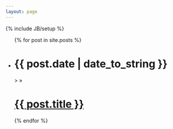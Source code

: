 ```yaml
---
layout: page
---
```

{% include JB/setup %}
<ul class="posts">
  {% for post in site.posts %}
    <li><span><h1>{{ post.date | date_to_string }}</h1>></span> &raquo; <a href="{{ BASE_PATH }}{{ post.url }}"><h1>{{ post.title }}</h1></a></li>
  {% endfor %}
</ul>